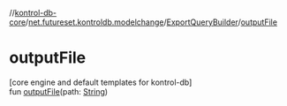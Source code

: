 //[kontrol-db-core](../../../index.md)/[net.futureset.kontroldb.modelchange](../index.md)/[ExportQueryBuilder](index.md)/[outputFile](output-file.md)

# outputFile

[core engine and default templates for kontrol-db]\
fun [outputFile](output-file.md)(path: [String](https://kotlinlang.org/api/latest/jvm/stdlib/kotlin/-string/index.html))
